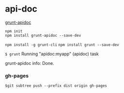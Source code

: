 # api-doc

[grunt-apidoc](https://github.com/apidoc/grunt-apidoc)  


`npm init`    
`npm install grunt-apidoc --save-dev`    


`npm install -g grunt-cli`
`npm install grunt --save-dev`


 `$ grunt`
Running "apidoc:myapp" (apidoc) task

grunt-apidoc
info: Done.


### gh-pages

`$git subtree push --prefix dist origin gh-pages`
